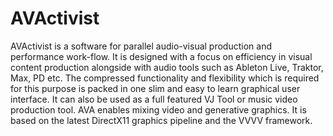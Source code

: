 # AVActivist
AVActivist is a software for parallel audio-visual production and performance work-flow. It is designed with a focus on efficiency in visual content production alongside with audio tools such as Ableton Live, Traktor, Max, PD etc. The compressed functionality and flexibility which is required for this purpose is packed in one slim and easy to learn graphical user interface. It can also be used as a full featured VJ Tool or music video production tool. AVA enables mixing video and generative graphics. It is based on the latest DirectX11 graphics pipeline and the VVVV framework.
